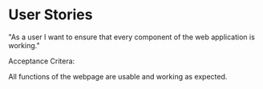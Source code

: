 # User Stories
"As a user I want to ensure that every component of the web application is working."

Acceptance Critera:

All functions of the webpage are usable and working as expected.
